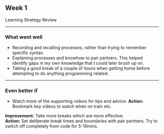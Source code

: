 ## Week 1
Learning Strategy Review

-----------------------
### What went well
- Recording and recalling processes, rather than trying to remember specific syntax.
- Explaining processes and knowhow to pair partners. This helped identify gaps in my own knowledge that I could later brush up on.
- Taking a good break of a couple of hours when getting home before attempting to do anything programming related.


-----------------------
### Even better if

- Watch more of the supporting videos for tips and advice. **Action:** Bookmark key videos to watch when on train etc.

**Improvement:** Take more breaks which are more effective.   
**Action:** Set deliberate break times and boundaries with pair partners. Try to switch off completely from code for 5-10mins.
